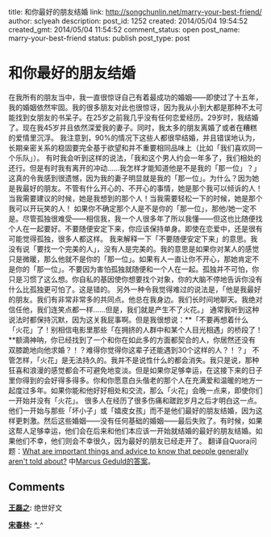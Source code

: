 title: 和你最好的朋友结婚
link: http://songchunlin.net/marry-your-best-friend/
author: sclyeah
description: 
post_id: 1252
created: 2014/05/04 19:54:52
created_gmt: 2014/05/04 11:54:52
comment_status: open
post_name: marry-your-best-friend
status: publish
post_type: post

# 和你最好的朋友结婚

在我所有的朋友当中，我一直很惊讶自己有着最成功的婚姻——即使过了十五年，我的婚姻依然牢固。我的很多朋友对此也很惊讶，因为我从小到大都是那种不太可能找到女朋友的书呆子。在25岁之前我几乎没有任何恋爱经历。29岁时，我结婚了。现在我45岁并且依然深爱我的妻子。同时，我太多的朋友离婚了或者在糟糕的爱情里沉浮。 我注意到，90%的情况下这些人都很早结婚，并且错误地认为，长期亲密关系的稳固要完全基于欲望和并不重要相同品味上（比如「我们喜欢同一个乐队」）。 有时我会听到这样的说法，「我和这个男人约会一年多了，我们相处的还行。但是有时我有离开的冲动……我怎样才能知道他是不是我的「那一位」？」这真的令我感到很遗憾，因为我的妻子明显就是我的「那一位」。为什么？因为她是我最好的朋友。不管有什么开心的、不开心的事情，她是那个我可以倾诉的人！当我需要建议的时候，她是我想到的那个人！当我需要轻松一下的时候，她是那个我可以开玩笑的人！ 如果你不确定那个人是不是你的「那一位」，那他/她一定不是。尽管孤独很难受——相信我，我一个人很多年了所以我懂——但这也比随便找个人在一起要好。不要随便安定下来，你应该保持单身。即使在恋爱中，还是很有可能觉得孤独，很多人都这样。 我来解释一下「不要随便安定下来」的意思。我没有说「要找一个完美的人」，没有人是完美的。我的意思是如果你对某人的感觉只是微暖，那么他就不是你的「那一位」。如果有人一直让你不开心，那她肯定不是你的「那一位」。不要因为害怕孤独就随便和一个人在一起。孤独并不可怕，你只是习惯了这么想。你自私的基因使你想要找个对象，你的大脑不停地告诉你没有什么比孤独更可怕了。这是错的。 另外一种令我觉得难过的说法是，「他是我最好的朋友。我们有非常非常多的共同点。他总在我身边。我们长时间地聊天。我绝对信任他，我们连笑点都一样……但是，我们就是产生不了火花。」 通常我听到这种说法时都保持沉默，因为这关我屁事啊。但是我很想说：**「不要再想着什么「火花」了！别相信电影里那些「在拥挤的人群中和某个人目光相遇」的桥段了！**额滴神呐，你已经找到了一个和你在如此多的方面都契合的人，你居然还没有双膝跪地向他求婚？！？难得你觉得你这辈子还能遇到30个这样的人？！？」 不管怎样，「火花」是无法持久的。我并不是说性什么的都会消失。我只是说，那种狂喜和浪漫的感觉都会不可避免地变淡。但是如果你足够幸运，在这接下来的日子里你得到的会好得多得多。你和你愿意白头偕老的那个人在充满爱和温暖的地方一起度过多年。如果你能和他好好相处和交流，那么「火花」会晚一点来，即使你们一开始并没有「火花」。 很多人在经历了很多伤痛和蹉跎岁月之后才明白这一点。他们一开始与那些「坏小子」或「嬉皮女孩」而不是他们最好的朋友结婚，因为这样更刺激。然后这些婚姻——没有任何基础的婚姻——最后失败了。有时候，如果这帮人足够幸运，他们会在后来和他们本应该一开始就结婚的最好的朋友结婚。如果他们不幸，他们则会不幸很久，因为最好的朋友已经走开了。 翻译自Quora问题：[What are important things and advice to know that people generally aren't told about?](http://www.quora.com/Life-Lessons/What-are-important-things-and-advice-to-know-that-people-generally-arent-told-about) 中[Marcus Geduld的答案](http://www.quora.com/Life-Lessons/What-are-important-things-and-advice-to-know-that-people-generally-arent-told-about/answer/Marcus-Geduld?srid=5xHX&share=1)。

## Comments

**[王磊之](#222 "2014-05-04 21:40:38"):** 绝世好文

**[宋春林](#223 "2014-05-04 21:42:00"):** *^_^*

